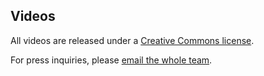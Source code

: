 ## Videos

All videos are released under a [Creative Commons license](http://creativecommons.org/licenses/by/4.0/). 

For press inquiries, please [email the whole team](mailto:Sam.Kriegman@wyss.harvard.edu,Douglas.Blackiston@tufts.edu,Michael.Levin@tufts.edu,jbongard@uvm.edu).


